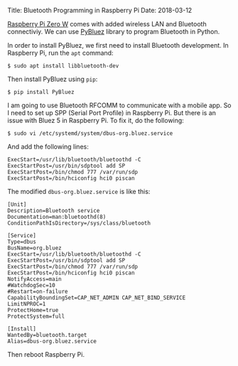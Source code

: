 Title: Bluetooth Programming in Raspberry Pi
Date: 2018-03-12

[Raspberry Pi Zero W](https://www.raspberrypi.org/products/raspberry-pi-zero-w/) comes with added wireless LAN and Bluetooth connectiviy. We can use [PyBluez](https://pybluez.github.io/) library to program Bluetooth in Python.

In order to install PyBluez, we first need to install Bluetooth development. In Raspberry Pi, run the `apt` command:

```
$ sudo apt install libbluetooth-dev
```

Then install PyBluez using `pip`:

```
$ pip install PyBluez
```

I am going to use Bluetooth RFCOMM to communicate with a mobile app. So I need to set up SPP (Serial Port Profile) in Raspberry Pi. But there is an issue with Bluez 5 in Raspberry Pi. To fix it, do the following:

```
$ sudo vi /etc/systemd/system/dbus-org.bluez.service
```

And add the following lines:

```
ExecStart=/usr/lib/bluetooth/bluetoothd -C
ExecStartPost=/usr/bin/sdptool add SP
ExecStartPost=/bin/chmod 777 /var/run/sdp
ExecStartPost=/bin/hciconfig hci0 piscan
```

The modified `dbus-org.bluez.service` is like this:

```
[Unit]
Description=Bluetooth service
Documentation=man:bluetoothd(8)
ConditionPathIsDirectory=/sys/class/bluetooth

[Service]
Type=dbus
BusName=org.bluez
ExecStart=/usr/lib/bluetooth/bluetoothd -C
ExecStartPost=/usr/bin/sdptool add SP
ExecStartPost=/bin/chmod 777 /var/run/sdp
ExecStartPost=/bin/hciconfig hci0 piscan
NotifyAccess=main
#WatchdogSec=10
#Restart=on-failure
CapabilityBoundingSet=CAP_NET_ADMIN CAP_NET_BIND_SERVICE
LimitNPROC=1
ProtectHome=true
ProtectSystem=full

[Install]
WantedBy=bluetooth.target
Alias=dbus-org.bluez.service
```

Then reboot Raspberry Pi.